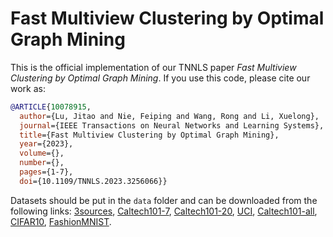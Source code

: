 # Fast Multiview Clustering by Optimal Graph Mining

This is the official implementation of our TNNLS paper _Fast Multiview Clustering by Optimal Graph Mining_. If you use this code, please cite our work as:

```bibtex
@ARTICLE{10078915,
  author={Lu, Jitao and Nie, Feiping and Wang, Rong and Li, Xuelong},
  journal={IEEE Transactions on Neural Networks and Learning Systems},
  title={Fast Multiview Clustering by Optimal Graph Mining},
  year={2023},
  volume={},
  number={},
  pages={1-7},
  doi={10.1109/TNNLS.2023.3256066}}
```

Datasets should be put in the `data` folder and can be downloaded from the following links: [3sources](https://mailnwpueducn-my.sharepoint.com/:u:/g/personal/jtlu_mail_nwpu_edu_cn/EYINFRaNpxBDstMpWUBK2kEBpsyCft0vf1opHESf_JRIOQ?e=sm85lT), [Caltech101-7](https://mailnwpueducn-my.sharepoint.com/:u:/g/personal/jtlu_mail_nwpu_edu_cn/ES9T0Qsdk5JBtxb3yfCyflUBUjSgdDGABVHV5KaEW8mfVw), [Caltech101-20](https://mailnwpueducn-my.sharepoint.com/:u:/g/personal/jtlu_mail_nwpu_edu_cn/EXTfPdSoCNpEhbjzoCgKzLgBhfPScckTV0mYEUiZAAutoA?e=jspL7R), [UCI](https://mailnwpueducn-my.sharepoint.com/:u:/g/personal/jtlu_mail_nwpu_edu_cn/Ef-RA5GzjWNGomqcgpnlWuQBZ1v_5eJ632HdntLkGrLkUw?e=2eJSfJ), [Caltech101-all](https://mailnwpueducn-my.sharepoint.com/:u:/g/personal/jtlu_mail_nwpu_edu_cn/EecLPsnlEaxJqOt-FUZixjsBhHxkj4cT--ieIBUgtnh1-Q?e=5jaFa3), [CIFAR10](https://mailnwpueducn-my.sharepoint.com/:u:/g/personal/jtlu_mail_nwpu_edu_cn/EcUR4ImVZ4NEglFzCfoSjKQB3pA2_5fifG2wRezNJq9Teg?e=M3ENUl), [FashionMNIST](https://mailnwpueducn-my.sharepoint.com/:u:/g/personal/jtlu_mail_nwpu_edu_cn/EaqHfYP4NcFBsBSIHH0kHgcBYYzlQIkaD6MvQHDHTrvy7Q?e=peRost).
